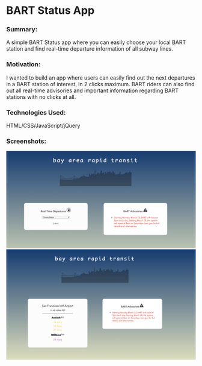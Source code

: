 # BART Status App

### Summary:
A simple BART Status app where you can easily choose your local BART station and find real-time departure information of all subway lines.

### Motivation:
I wanted to build an app where users can easily find out the next departures in a BART station of interest, in 2 clicks maximum. BART riders can also find out all real-time advisories and important information regarding BART stations with no clicks at all.

### Technologies Used:
HTML/CSS/JavaScript/jQuery

### Screenshots:
![Screenshot 1 of App](./screenshots/ss-1.png)
![Screenshot 2 of App](./screenshots/ss-2.png)

